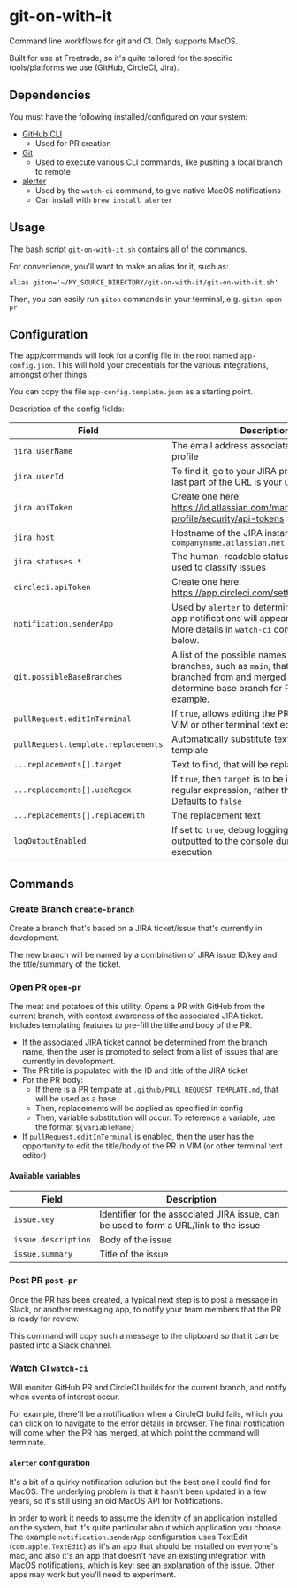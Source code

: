 # git-on-with-it

Command line workflows for git and CI. Only supports MacOS.

Built for use at Freetrade, so it's quite tailored for the specific tools/platforms we use (GitHub, CircleCI, Jira).

## Dependencies
You must have the following installed/configured on your system:
- [GitHub CLI](https://github.com/cli/cli)
  - Used for PR creation
- [Git](https://www.atlassian.com/git/tutorials/install-git)
  - Used to execute various CLI commands, like pushing a local branch to remote
- [alerter](https://github.com/vjeantet/alerter)
  - Used by the `watch-ci` command, to give native MacOS notifications
  - Can install with `brew install alerter`

## Usage

The bash script `git-on-with-it.sh` contains all of the commands.

For convenience, you'll want to make an alias for it, such as:

`alias giton='~/MY_SOURCE_DIRECTORY/git-on-with-it/git-on-with-it.sh'`

Then, you can easily run `giton` commands in your terminal, e.g. `giton open-pr`

## Configuration
The app/commands will look for a config file in the root named `app-config.json`. This will hold your credentials for the various integrations, amongst other things.

You can copy the file `app-config.template.json` as a starting point.

Description of the config fields:

| Field                               | Description |
|-------------------------------------| --- |
| `jira.userName`                     | The email address associated to your JIRA profile
| `jira.userId`                       | To find it, go to your JIRA profile page, the last part of the URL is your user ID
| `jira.apiToken`                     | Create one here: https://id.atlassian.com/manage-profile/security/api-tokens
| `jira.host`                         | Hostname of the JIRA instance, eg `companyname.atlassian.net`
| `jira.statuses.*`                   | The human-readable status IDs that will be used to classify issues
| `circleci.apiToken`                 | Create one here: https://app.circleci.com/settings/user/tokens
| `notification.senderApp`            | Used by `alerter` to determine which which app notifications will appear to come from. More details in `watch-ci` command docs below.
| `git.possibleBaseBranches`          | A list of the possible names of "long-lived" branches, such as `main`, that are routinely branched from and merged into. Used to determine base branch for PR creation, for example.
| `pullRequest.editInTerminal`        | If `true`, allows editing the PR title/body in VIM or other terminal text editor
| `pullRequest.template.replacements` | Automatically substitute text within the PR template
| `...replacements[].target`          | Text to find, that will be replaced/substituted
| `...replacements[].useRegex`        | If `true`, then `target` is to be interpreted as a regular expression, rather than literal text. Defaults to `false`
| `...replacements[].replaceWith`     | The replacement text
| `logOutputEnabled`                  | If set to `true`, debug logging will be outputted to the console during command execution

## Commands
### Create Branch `create-branch`
Create a branch that's based on a JIRA ticket/issue that's currently in development.

The new branch will be named by a combination of JIRA issue ID/key and the title/summary of the ticket.

### Open PR `open-pr`

The meat and potatoes of this utility. Opens a PR with GitHub from the current branch, with context awareness of the associated JIRA ticket. Includes templating features to pre-fill the title and body of the PR.
- If the associated JIRA ticket cannot be determined from the branch name, then the user is prompted to select from a list of issues that are currently in development.
- The PR title is populated with the ID and title of the JIRA ticket
- For the PR body:
  - If there is a PR template at `.github/PULL_REQUEST_TEMPLATE.md`, that will be used as a base
  - Then, replacements will be applied as specified in config
  - Then, variable substitution will occur. To reference a variable, use the format `${variableName}`
- If `pullRequest.editInTerminal` is enabled, then the user has the opportunity to edit the title/body of the PR in VIM (or other terminal text editor)

#### Available variables
| Field | Description |
| --- | --- |
| `issue.key` | Identifier for the associated JIRA issue, can be used to form a URL/link to the issue
| `issue.description` | Body of the issue
| `issue.summary` | Title of the issue

### Post PR `post-pr`
Once the PR has been created, a typical next step is to post a message in Slack, or another messaging app, to notify your team members that the PR is ready for review.

This command will copy such a message to the clipboard so that it can be pasted into a Slack channel.

### Watch CI `watch-ci`
Will monitor GitHub PR and CircleCI builds for the current branch, and notify when events of interest occur.

For example, there'll be a notification when a CircleCI build fails, which you can click on to navigate to the error details in browser. The final notification will come when the PR has merged, at which point the command will terminate.

#### `alerter` configuration
It's a bit of a quirky notification solution but the best one I could find for MacOS. The underlying problem is that it hasn't been updated in a few years, so it's still using an old MacOS API for Notifications.

In order to work it needs to assume the identity of an application installed on the system, but it's quite particular about which application you choose. The example `notification.senderApp` configuration uses TextEdit (`com.apple.TextEdit`) as it's an app that should be installed on everyone's mac, and also it's an app that doesn't have an existing integration with MacOS notifications, which is key: [see an explanation of the issue](https://github.com/vjeantet/alerter/issues/36#issuecomment-946412359). Other apps may work but you'll need to experiment.
